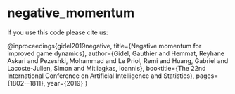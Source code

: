 # negative_momentum

If you use this code please cite us:

@inproceedings{gidel2019negative,
  title={Negative momentum for improved game dynamics},
  author={Gidel, Gauthier and Hemmat, Reyhane Askari and Pezeshki, Mohammad and Le Priol, Remi and Huang, Gabriel and Lacoste-Julien, Simon and Mitliagkas, Ioannis},
  booktitle={The 22nd International Conference on Artificial Intelligence and Statistics},
  pages={1802--1811},
  year={2019}
}
